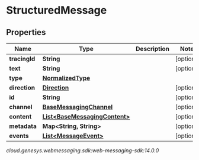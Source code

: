 # StructuredMessage


## Properties

| Name | Type | Description | Notes |
| ------------ | ------------- | ------------- | ------------- |
| **tracingId** | **String** |  |  [optional] |
| **text** | **String** |  |  [optional] |
| **type** | [**NormalizedType**](NormalizedType) |  |  |
| **direction** | [**Direction**](Direction) |  |  [optional] |
| **id** | **String** |  |  [optional] |
| **channel** | [**BaseMessagingChannel**](BaseMessagingChannel) |  |  [optional] |
| **content** | [**List&lt;BaseMessagingContent&gt;**](BaseMessagingContent) |  |  [optional] |
| **metadata** | **Map&lt;String, String&gt;** |  |  [optional] |
| **events** | [**List&lt;MessageEvent&gt;**](MessageEvent) |  |  [optional] |




_cloud.genesys.webmessaging.sdk:web-messaging-sdk:14.0.0_
